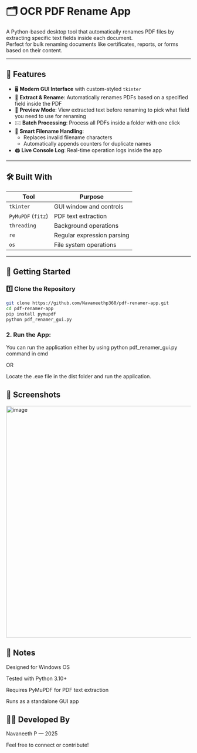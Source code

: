 # 🗂️ OCR PDF Rename App

A Python-based desktop tool that automatically renames PDF files by extracting specific text fields inside each document.  
Perfect for bulk renaming documents like certificates, reports, or forms based on their content.


---

## 🔧 Features

- 🖥️ **Modern GUI Interface** with custom-styled `tkinter`
- 📝 **Extract & Rename**: Automatically renames PDFs based on a specified field inside the PDF
- 🔎 **Preview Mode**: View extracted text before renaming to pick what field you need to use for renaming
- 🖂 **Batch Processing**: Process all PDFs inside a folder with one click
- 📝 **Smart Filename Handling**:  
  - Replaces invalid filename characters  
  - Automatically appends counters for duplicate names
- 🖨️ **Live Console Log**: Real-time operation logs inside the app

---

## 🛠️ Built With

| Tool         | Purpose                         |
|--------------|---------------------------------|
| `tkinter`   | GUI window and controls         |
| `PyMuPDF` (`fitz`) | PDF text extraction      |
| `threading` | Background operations           |
| `re`        | Regular expression parsing      |
| `os`        | File system operations          |

---

## 🚀 Getting Started

### 1️⃣ Clone the Repository
```bash
git clone https://github.com/Navaneethp360/pdf-renamer-app.git
cd pdf-renamer-app
pip install pymupdf
python pdf_renamer_gui.py
```
### 2. Run the App:
You can run the application either by using python pdf_renamer_gui.py command in cmd 

OR

Locate the .exe file in the dist folder and run the application.

## 🎨 Screenshots
<img width="798" height="631" alt="image" src="https://github.com/user-attachments/assets/15ff69eb-1d18-492c-9889-04bb62095d31" />

## 📌 Notes
Designed for Windows OS

Tested with Python 3.10+

Requires PyMuPDF for PDF text extraction

Runs as a standalone GUI app

## 🧑‍💻 Developed By
Navaneeth P — 2025

Feel free to connect or contribute!


